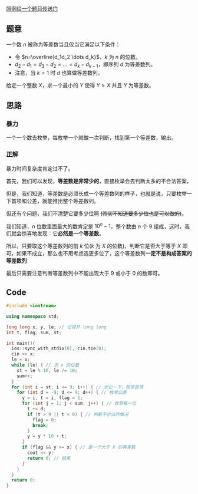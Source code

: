 [照例给一个题目传送门](https://www.luogu.com.cn/problem/AT_abc234_e)
## 题意

一个数 $n$ 被称为等差数当且仅当它满足以下条件：

- 令 $n=\overline{d_1d_2 \dots d_k}$，$k$ 为 $n$ 的位数。
- $d_2 - d_1=d_3 - d_2 = \dots = d_k - d_{k-1}$，即序列 $d$ 为等差数列。
- 注意，当 $k=1$ 时 $d$ 也算做等差数列。

给定一个整数 $X$，求一个最小的 $Y$ 使得 $Y \geqslant X$ 并且 $Y$ 为等差数。
## 思路
### 暴力
一个一个数去枚举，每枚举一个就做一次判断，找到第一个等差数，输出。
### 正解
暴力时间复杂度肯定过不了。

首先，我们可以发现，**等差数是非常少的**，直接枚举会去判断太多的不合法答案。

但是，我们知道，等差数是必须长成一个等差数列的样子，也就是说，只要枚举一下首项和公差，就能推出整个等差数列。

但还有个问题，我们不清楚它要多少位啊 ~~(其实不知道要多少位也是可以做的)~~。

我们知道，$n$ 位数里面最大的数肯定是 $10^n-1$，整个数由 $n$ 个 $9$ 组成，这时，我们就会惊喜地发现：它**必然是一个等差数**。

所以，只要取这个等差数列的前 $k$ 位($k$ 为 $X$ 的位数)，判断它是否大于等于 $X$ 即可，如果不成立，那么也不用考虑选更多位了，这个等差数列**一定不是构成答案的等差数列**

最后只需要注意判断等差数列中不能出现大于 $9$ 或小于 $0$ 的数即可。
## Code
```cpp
#include <iostream>

using namespace std;

long long x, y, le; // 记得开 long long
int t, flag, sum, st;

int main(){
  ios::sync_with_stdio(0), cin.tie(0);
  cin >> x;
  le = x;
  while (le) { // 求 x 的位数
    st = le % 10, le /= 10;
    sum++;
  }
  for (int i = st; i <= 9; i++) { // 优化一下，枚举首项
    for (int d = -9; d <= 9; d++) { // 枚举公差
      y = i, t = i, flag = 1;
      for (int j = 1; j < sum; j++) { // 枚举每一位
        t += d;
        if (t > 9 || t < 0) { // 判断不合法的情况
          flag = 0;
          break;
        }
        y = y * 10 + t;
      }
      if (flag && y >= x) { // 是一个大于 X 的等差数
        cout << y;
        return 0; // 结束
      }
    }
  }
  return 0;
}
```